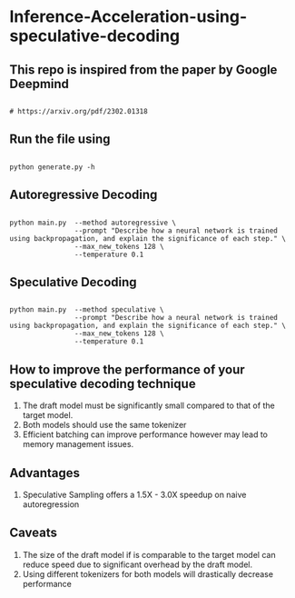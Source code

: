 # Inference-Acceleration-using-speculative-decoding

## This repo is inspired from the paper by Google Deepmind
## 
    # https://arxiv.org/pdf/2302.01318

## Run the file using
##
    python generate.py -h

## Autoregressive Decoding
##
    python main.py  --method autoregressive \
                    --prompt "Describe how a neural network is trained using backpropagation, and explain the significance of each step." \
                    --max_new_tokens 128 \
                    --temperature 0.1

## Speculative Decoding
##
    python main.py  --method speculative \
                    --prompt "Describe how a neural network is trained using backpropagation, and explain the significance of each step." \
                    --max_new_tokens 128 \
                    --temperature 0.1
## How to improve the performance of your speculative decoding technique

1. The draft model must be significantly small compared to that of the target model.
2. Both models should use the same tokenizer
3. Efficient batching can improve performance however may lead to memory management issues.

## Advantages

1. Speculative Sampling offers a 1.5X - 3.0X speedup on naive autoregression

## Caveats

1. The size of the draft model if is comparable to the target model can reduce speed due to significant overhead by the draft model.
2. Using different tokenizers for both models will drastically decrease performance
